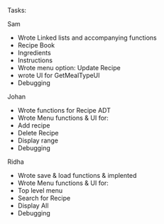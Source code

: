Tasks:

Sam
- Wrote Linked lists and accompanying functions
- Recipe Book
- Ingredients
- Instructions
- Wrote menu option: Update Recipe
- wrote UI for GetMealTypeUI
- Debugging

Johan
- Wrote functions for Recipe ADT
- Wrote Menu functions & UI for:
- Add recipe
- Delete Recipe
- Display range
- Debugging

Ridha
- Wrote save & load functions & implented
- Wrote Menu functions & UI for:
- Top level menu
- Search for Recipe
- Display All
- Debugging
